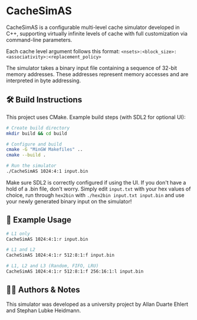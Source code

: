 # CacheSimAS

CacheSimAS is a configurable multi-level cache simulator developed in C++, supporting virtually infinite levels of cache with full customization via command-line parameters.

Each cache level argument follows this format: `<nsets>:<block_size>:<associativity>:<replacement_policy>`

The simulator takes a binary input file containing a sequence of 32-bit memory addresses. These addresses represent memory accesses and are interpreted in byte addressing.

## 🛠️ Build Instructions
This project uses CMake. Example build steps (with SDL2 for optional UI):
```bash
# Create build directory
mkdir build && cd build

# Configure and build
cmake -G "MinGW Makefiles" ..
cmake --build .

# Run the simulator
./CacheSimAS 1024:4:1 input.bin
```
Make sure SDL2 is correctly configured if using the UI.
If you don't have a hold of a .bin file, don't worry. Simply edit `input.txt` with your hex values of choice, run through `hex2bin` with `./hex2bin input.txt input.bin` and use your newly generated binary input on the simulator!

## 🧪 Example Usage

```bash
# L1 only
CacheSimAS 1024:4:1:r input.bin

# L1 and L2
CacheSimAS 1024:4:1:r 512:8:1:f input.bin

# L1, L2 and L3 (Random, FIFO, LRU)
CacheSimAS 1024:4:1:r 512:8:1:f 256:16:1:l input.bin
```

## 👨‍💻 Authors & Notes
This simulator was developed as a university project by Allan Duarte Ehlert and Stephan Lubke Heidmann.